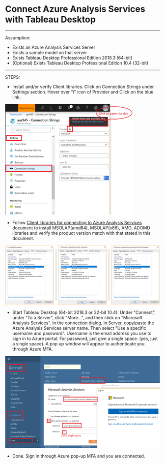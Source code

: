 # Connect Azure Analysis Services with Tableau Desktop

***






Assumption:
* Exists an Azure Analysis Services Server
* Exists a sample model on that server
* Exists Tableau Desktop Professional Edition 2018.3 (64-bit)
* (Optional) Exists Tableau Desktop Professional Edition 10.4 (32-bit)

***

STEPS:



* Install and/or verify Client libraries. Click on Connection Strings under Settings section. Hover over "i" icon of Provider and Click on the blue link.
<img src="https://github.com/subhransusahoo/Azure-Analysis-Services-Workshop/blob/master/images/aastd_001.PNG" width="420" height="360" />


* Follow [Client libraries for connecting to Azure Analysis Services](https://docs.microsoft.com/en-us/azure/analysis-services/analysis-services-data-providers) document to install MSOLAP(amd64), MSOLAP(x86), AMO, ADOMD libraries and verify the product version match with that stated in this document.
<img src="https://github.com/subhransusahoo/Azure-Analysis-Services-Workshop/blob/master/images/aastd_002.PNG"/>




* Start Tableau Desktop (64-bit 2018.3 or 32-bit 10.4). Under "Connect", under "To a Server", click "More...", and then click on "Microsoft Analysis Services". In the connection dialog, in Server, copy/paste the Azure Analysis Services server name. Then select "Use a specific username and password". Username is the email address you use to sign in to Azure portal. For password, just give a single space. (yes, just a single space). A pop up window will appear to authenticate you through Azure MFA.
<img src="https://github.com/subhransusahoo/Azure-Analysis-Services-Workshop/blob/master/images/aastd_003.PNG" width="600" height="300"/>

* Done. Sign in through Azure pop-up MFA and you are connected.
